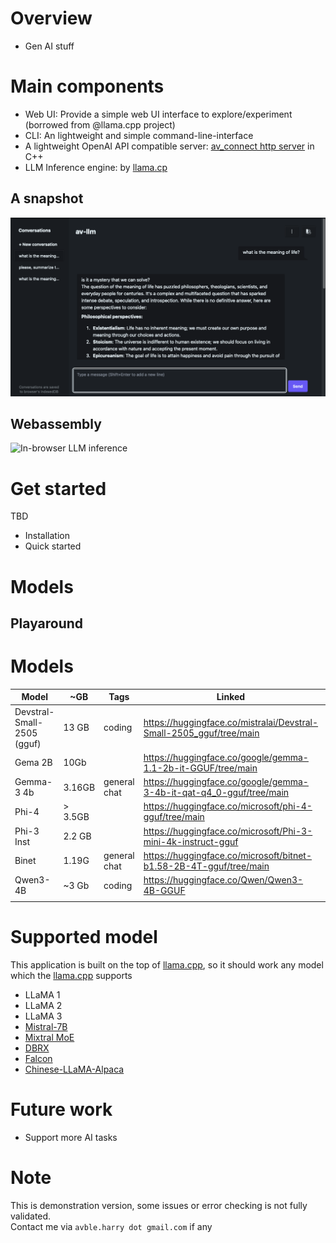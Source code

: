 # Overview

- Gen AI stuff

# Main components

- Web UI: Provide a simple web UI interface to explore/experiment (borrowed from @llama.cpp project)
- CLI: An lightweight and simple command-line-interface
- A lightweight OpenAI API compatible server: [av_connect http server](https://github.com/avble/av_connect.git) in C++
- LLM Inference engine: by [llama.cp](https://github.com/ggerganov/llama.cpp.git)

## A snapshot

![demo-1](https://github.com/avble/av_llm/blob/main/image/demo_4.png?raw=true)

## Webassembly

![In-browser](https://avble.github.io/wav_llm/) LLM inference

# Get started

TBD

- Installation
- Quick started

# Models

## Playaround

# Models

| Model                      | ~GB     | Tags         | Linked                                                              | Remark |
| -------------------------- | ------- | ------------ | ------------------------------------------------------------------- | ------ |
| Devstral-Small-2505 (gguf) | 13 GB   | coding       | https://huggingface.co/mistralai/Devstral-Small-2505_gguf/tree/main |        |
| Gema 2B                    | 10Gb    |              | https://huggingface.co/google/gemma-1.1-2b-it-GGUF/tree/main        |        |
| Gemma-3 4b                 | 3.16GB  | general chat | https://huggingface.co/google/gemma-3-4b-it-qat-q4_0-gguf/tree/main | v      |
| Phi-4                      | > 3.5GB |              | https://huggingface.co/microsoft/phi-4-gguf/tree/main               | x      |
| Phi-3 Inst                 | 2.2 GB  |              | https://huggingface.co/microsoft/Phi-3-mini-4k-instruct-gguf        | x      |
| Binet                      | 1.19G   | general chat | https://huggingface.co/microsoft/bitnet-b1.58-2B-4T-gguf/tree/main  | v      |
| Qwen3-4B                   | ~3 Gb   | coding       | https://huggingface.co/Qwen/Qwen3-4B-GGUF                           | v      |
|                            |         |              |                                                                     |        |

# Supported model

This application is built on the top of [llama.cpp](https://github.com/ggerganov/llama.cpp), so it should work any model which the [llama.cpp](https://github.com/ggerganov/llama.cpp) supports

- LLaMA 1
- LLaMA 2
- LLaMA 3
- [Mistral-7B](https://huggingface.co/mistralai/Mistral-7B-v0.1)
- [Mixtral MoE](https://huggingface.co/models?search=mistral-ai/Mixtral)
- [DBRX](https://huggingface.co/databricks/dbrx-instruct)
- [Falcon](https://huggingface.co/models?search=tiiuae/falcon)
- [Chinese-LLaMA-Alpaca](https://github.com/ymcui/Chinese-LLaMA-Alpaca)

# Future work

- Support more AI tasks

# Note

This is demonstration version, some issues or error checking is not fully validated.
<br>
Contact me via `avble.harry dot gmail.com` if any
